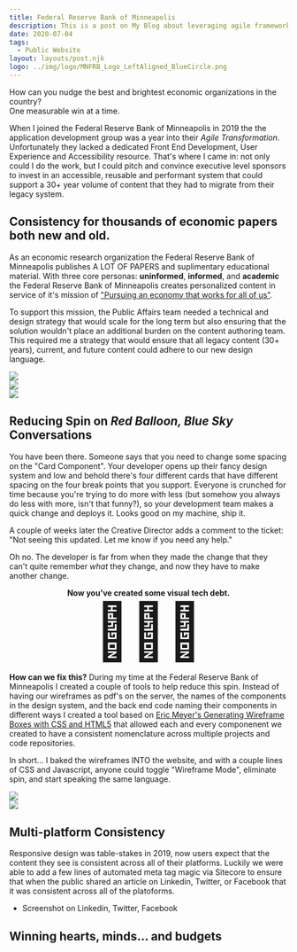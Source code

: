 ```yaml
---
title: Federal Reserve Bank of Minneapolis
description: This is a post on My Blog about leveraging agile frameworks.
date: 2020-07-04
tags:
  - Public Website
layout: layouts/post.njk
logo: ../img/logo/MNFRB_Logo_LeftAligned_BlueCircle.png
---
```


<p class="lead-p">How  can you nudge the best and brightest economic organizations in the country?<br> One measurable win at a time.</p>

When I joined the Federal Reserve Bank of Minneapolis in 2019 the the application development group was a year into their <i>Agile Transformation</i>. Unfortunately they lacked a dedicated Front End Development, User Experience and Accessibility resource. That's where I came in: not only could I do the work, but I could pitch and convince executive level sponsors to invest in an accessible, reusable and performant system that could support a 30+ year volume of content that they had to migrate from their legacy system.

## Consistency for thousands of economic papers both new and old.
As an economic research organization the Federal Reserve Bank of Minneapolis publishes A LOT OF PAPERS and suplimentary educational material. With three core personas: <strong>uninformed</strong>, <strong>informed</strong>, and <strong>academic</strong> the Federal Reserve Bank of Minneapolis creates personalized content in service of it's mission of <a href="https://minneapolisfed.org/article/2020/welcome">"Pursuing an economy that works for all of us"</a>.

To support this mission, the Public Affairs team needed a technical and design strategy that would scale for the long term but also ensuring that the solution wouldn't place an additional burden on the content authoring team. This required me a strategy that would ensure that all legacy content (30+ years), current, and future content could adhere to our new design language.

<div class='device-collection'>
  <div class='phone-container'>
    <div class='device phone'>
      <img src="/img/minneapolisfed/article-small.png">
    </div>
  </div>
  <div class='tablet-container'>
    <div class='device tablet'>
      <img src='/img/minneapolisfed/article-medium.png'>
    </div>
  </div>
  <div class='device desktop'>
    <img src='/img/minneapolisfed/article-large.png'>
  </div>
</div>


## Reducing Spin on <i>Red Balloon, Blue Sky</i> Conversations

You have been there. Someone says that you need to change some spacing on the "Card Component". Your developer opens up their fancy design system and low and behold there's four different cards that have different spacing on the four break points that you support. Everyone is crunched for time because you're trying to do more with less (but somehow you always do less with more, isn't that funny?), so your development team makes a quick change and deploys it. Looks good on my machine, ship it.

A couple of weeks later the Creative Director adds a comment to the ticket: "Not seeing this updated. Let me know if you need any help."

Oh no. The developer is far from when they made the change that they can't quite remember <i>what</i> they change, and now they have to make another change. 

<div style="text-align: center;"><strong>Now you've created some visual tech debt.</strong></div>

<div style="font-size: 100px; text-align: center;">🎉🥳🎉</div>

<strong>How can we fix this?</strong> During my time at the Federal Reserve Bank of Minneapolis I created a couple of tools to help reduce this spin. Instead of having our wireframes as pdf's on the server, the names of the components in the design system, and the back end code naming their components in different ways I created a tool based on <a href="https://meyerweb.com/eric/thoughts/2017/11/27/generating-wireframe-boxes-with-css-and-html5/">Eric Meyer's Generating Wireframe Boxes with CSS and HTML5</a> that allowed each and every componenent we created to have a consistent nomenclature across multiple projects and code repositories. 

<p class="lead-p">In short... I baked the wireframes INTO the website, and with a couple lines of CSS and Javascript, anyone could toggle "Wireframe Mode", eliminate spin, and start speaking the same language.</p>


<div class="img-comp-container">
  <div class="img-comp-img">
    <img src="/img/minneapolisfed/wireframe-off.png">
  </div>
  <div class="img-comp-img img-comp-overlay">
     <img src="/img/minneapolisfed/wireframe-on.png">
  </div>
</div>

## Multi-platform Consistency

Responsive design was table-stakes in 2019, now users expect that the content they see is consistent across all of their platforms. Luckily we were able to add a few lines of automated meta tag magic via Sitecore to ensure that when the public shared an article on Linkedin, Twitter, or Facebook that it was consistent across all of the platoforms.

- Screenshot on Linkedin, Twitter, Facebook

## Winning hearts, minds... and budgets


<script>
function initComparisons() {
  var x, i;
  /* Find all elements with an "overlay" class: */
  x = document.getElementsByClassName("img-comp-overlay");
  for (i = 0; i < x.length; i++) {
    /* Once for each "overlay" element:
    pass the "overlay" element as a parameter when executing the compareImages function: */
    compareImages(x[i]);
  }
  function compareImages(img) {
    var slider, img, clicked = 0, w, h;
    /* Get the width and height of the img element */
    w = img.offsetWidth;
    h = img.offsetHeight;
    /* Set the width of the img element to 50%: */
    img.style.width = (w / 2) + "px";
    /* Create slider: */
    slider = document.createElement("DIV");
    slider.setAttribute("class", "img-comp-slider");
    /* Insert slider */
    img.parentElement.insertBefore(slider, img);
    /* Position the slider in the middle: */
    slider.style.top = (h / 2) - (slider.offsetHeight / 2) + "px";
    slider.style.left = (w / 2) - (slider.offsetWidth / 2) + "px";
    /* Execute a function when the mouse button is pressed: */
    slider.addEventListener("mousedown", slideReady);
    /* And another function when the mouse button is released: */
    window.addEventListener("mouseup", slideFinish);
    /* Or touched (for touch screens: */
    slider.addEventListener("touchstart", slideReady);
     /* And released (for touch screens: */
    window.addEventListener("touchend", slideFinish);
    function slideReady(e) {
      /* Prevent any other actions that may occur when moving over the image: */
      e.preventDefault();
      /* The slider is now clicked and ready to move: */
      clicked = 1;
      /* Execute a function when the slider is moved: */
      window.addEventListener("mousemove", slideMove);
      window.addEventListener("touchmove", slideMove);
    }
    function slideFinish() {
      /* The slider is no longer clicked: */
      clicked = 0;
    }
    function slideMove(e) {
      var pos;
      /* If the slider is no longer clicked, exit this function: */
      if (clicked == 0) return false;
      /* Get the cursor's x position: */
      pos = getCursorPos(e)
      /* Prevent the slider from being positioned outside the image: */
      if (pos < 0) pos = 0;
      if (pos > w) pos = w;
      /* Execute a function that will resize the overlay image according to the cursor: */
      slide(pos);
    }
    function getCursorPos(e) {
      var a, x = 0;
      e = e || window.event;
      /* Get the x positions of the image: */
      a = img.getBoundingClientRect();
      /* Calculate the cursor's x coordinate, relative to the image: */
      x = e.pageX - a.left;
      /* Consider any page scrolling: */
      x = x - window.pageXOffset;
      return x;
    }
    function slide(x) {
      /* Resize the image: */
      img.style.width = x + "px";
      /* Position the slider: */
      slider.style.left = img.offsetWidth - (slider.offsetWidth / 2) + "px";
    }
  }
}

initComparisons();

</script>